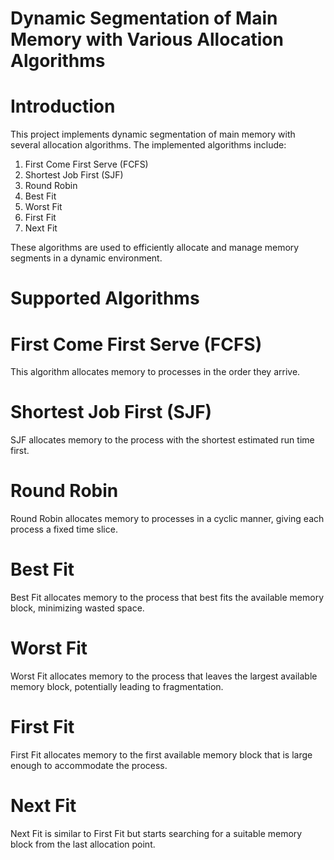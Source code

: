 # Dynamic Segmentation of Main Memory with Various Allocation Algorithms

# Introduction

This project implements dynamic segmentation of main memory with several allocation algorithms. The implemented algorithms include:

1. First Come First Serve (FCFS)
2. Shortest Job First (SJF)
3. Round Robin
4. Best Fit
5. Worst Fit
6. First Fit
7. Next Fit

These algorithms are used to efficiently allocate and manage memory segments in a dynamic environment.

#  Supported Algorithms

# First Come First Serve (FCFS)
This algorithm allocates memory to processes in the order they arrive.

# Shortest Job First (SJF)
SJF allocates memory to the process with the shortest estimated run time first.

# Round Robin
Round Robin allocates memory to processes in a cyclic manner, giving each process a fixed time slice.

# Best Fit
Best Fit allocates memory to the process that best fits the available memory block, minimizing wasted space.

# Worst Fit
Worst Fit allocates memory to the process that leaves the largest available memory block, potentially leading to fragmentation.

# First Fit
First Fit allocates memory to the first available memory block that is large enough to accommodate the process.

# Next Fit
Next Fit is similar to First Fit but starts searching for a suitable memory block from the last allocation point.

